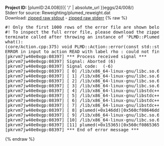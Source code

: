 **Project ID:** [plumID:24.008]({{ '/' | absolute_url }}eggs/24/008/)  
Stderr for source:  Reweighting/plumed_reweight.dat   
Download: [zipped raw stdout](plumed_reweight.dat.plumed.stdout.txt.zip) - [zipped raw stderr](plumed_reweight.dat.plumed.stderr.txt.zip) 
{% raw %}
<pre>
#! Only the first 1000 rows of the error file are shown below
#! To inspect the full error file, please download the zipped raw stderr file above
terminate called after throwing an instance of 'PLMD::Plumed::ExceptionError'
what():
(core/Action.cpp:375) void PLMD::Action::error(const std::string&) const
ERROR in input to action READ with label rho : could not find file named rtp_coord.dat
[pkrvm7jw40e0xgp:08397] *** Process received signal ***
[pkrvm7jw40e0xgp:08397] Signal: Aborted (6)
[pkrvm7jw40e0xgp:08397] Signal code:  (-6)
[pkrvm7jw40e0xgp:08397] [ 0] /lib/x86_64-linux-gnu/libc.so.6(+0x45330)[0x7f068fc45330]
[pkrvm7jw40e0xgp:08397] [ 1] /lib/x86_64-linux-gnu/libc.so.6(pthread_kill+0x11c)[0x7f068fc9eb2c]
[pkrvm7jw40e0xgp:08397] [ 2] /lib/x86_64-linux-gnu/libc.so.6(gsignal+0x1e)[0x7f068fc4527e]
[pkrvm7jw40e0xgp:08397] [ 3] /lib/x86_64-linux-gnu/libc.so.6(abort+0xdf)[0x7f068fc288ff]
[pkrvm7jw40e0xgp:08397] [ 4] /lib/x86_64-linux-gnu/libstdc++.so.6(+0xa5ff5)[0x7f06900a5ff5]
[pkrvm7jw40e0xgp:08397] [ 5] /lib/x86_64-linux-gnu/libstdc++.so.6(+0xbb0da)[0x7f06900bb0da]
[pkrvm7jw40e0xgp:08397] [ 6] /lib/x86_64-linux-gnu/libstdc++.so.6(_ZSt10unexpectedv+0x0)[0x7f06900a5a55]
[pkrvm7jw40e0xgp:08397] [ 7] /lib/x86_64-linux-gnu/libstdc++.so.6(+0xa5a6f)[0x7f06900a5a6f]
[pkrvm7jw40e0xgp:08397] [ 8] plumed(+0x146dd)[0x560cf08646dd]
[pkrvm7jw40e0xgp:08397] [ 9] /lib/x86_64-linux-gnu/libc.so.6(+0x2a1ca)[0x7f068fc2a1ca]
[pkrvm7jw40e0xgp:08397] [10] /lib/x86_64-linux-gnu/libc.so.6(__libc_start_main+0x8b)[0x7f068fc2a28b]
[pkrvm7jw40e0xgp:08397] [11] plumed(+0x15365)[0x560cf0865365]
[pkrvm7jw40e0xgp:08397] *** End of error message ***
</pre>
{% endraw %}
